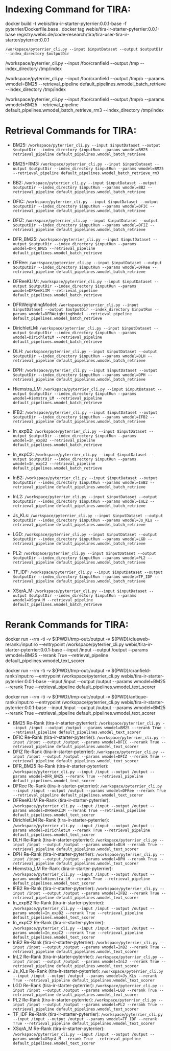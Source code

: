 # Indexing Command for TIRA:

docker build -t webis/tira-ir-starter-pyterrier:0.0.1-base -f pyterrier/Dockerfile.base .
docker tag webis/tira-ir-starter-pyterrier:0.0.1-base registry.webis.de/code-research/tira/tira-user-tira-ir-starter/pyterrier:0.0.1

`/workspace/pyterrier_cli.py --input $inputDataset --output $outputDir --index_directory $outputDir`


/workspace/pyterrier_cli.py --input /foo/cranfield --output /tmp --index_directory /tmp/index

/workspace/pyterrier_cli.py --input /foo/cranfield --output /tmp/o --params wmodel=BM25 --retrieval_pipeline default_pipelines.wmodel_batch_retrieve --index_directory /tmp/index

/workspace/pyterrier_cli.py --input /foo/cranfield --output /tmp/o --params wmodel=BM25 --retrieval_pipeline default_pipelines.wmodel_batch_retrieve_rm3 --index_directory /tmp/index

# Retrieval Commands for TIRA:

- BM25: `/workspace/pyterrier_cli.py --input $inputDataset --output $outputDir --index_directory $inputRun --params wmodel=BM25 --retrieval_pipeline default_pipelines.wmodel_batch_retrieve`
- BM25+RM3: `/workspace/pyterrier_cli.py --input $inputDataset --output $outputDir --index_directory $inputRun --params wmodel=BM25 --retrieval_pipeline default_pipelines.wmodel_batch_retrieve_rm3`
- BB2: `/workspace/pyterrier_cli.py --input $inputDataset --output $outputDir --index_directory $inputRun --params wmodel=BB2 --retrieval_pipeline default_pipelines.wmodel_batch_retrieve`
- DFIC: `/workspace/pyterrier_cli.py --input $inputDataset --output $outputDir --index_directory $inputRun --params wmodel=DFIC --retrieval_pipeline default_pipelines.wmodel_batch_retrieve`
- DFIZ: `/workspace/pyterrier_cli.py --input $inputDataset --output $outputDir --index_directory $inputRun --params wmodel=DFIZ --retrieval_pipeline default_pipelines.wmodel_batch_retrieve`
- DFR_BM25: `/workspace/pyterrier_cli.py --input $inputDataset --output $outputDir --index_directory $inputRun --params wmodel=DFR_BM25 --retrieval_pipeline default_pipelines.wmodel_batch_retrieve`
- DFRee: `/workspace/pyterrier_cli.py --input $inputDataset --output $outputDir --index_directory $inputRun --params wmodel=DFRee --retrieval_pipeline default_pipelines.wmodel_batch_retrieve`
- DFReeKLIM: `/workspace/pyterrier_cli.py --input $inputDataset --output $outputDir --index_directory $inputRun --params wmodel=DFReeKLIM --retrieval_pipeline default_pipelines.wmodel_batch_retrieve`

- DFRWeightingModel: `/workspace/pyterrier_cli.py --input $inputDataset --output $outputDir --index_directory $inputRun --params wmodel=DFRWeightingModel --retrieval_pipeline default_pipelines.wmodel_batch_retrieve`
- DirichletLM: `/workspace/pyterrier_cli.py --input $inputDataset --output $outputDir --index_directory $inputRun --params wmodel=DirichletLM --retrieval_pipeline default_pipelines.wmodel_batch_retrieve`
- DLH: `/workspace/pyterrier_cli.py --input $inputDataset --output $outputDir --index_directory $inputRun --params wmodel=DLH --retrieval_pipeline default_pipelines.wmodel_batch_retrieve`
- DPH: `/workspace/pyterrier_cli.py --input $inputDataset --output $outputDir --index_directory $inputRun --params wmodel=DPH --retrieval_pipeline default_pipelines.wmodel_batch_retrieve`
- Hiemstra_LM: `/workspace/pyterrier_cli.py --input $inputDataset --output $outputDir --index_directory $inputRun --params wmodel=Hiemstra_LM --retrieval_pipeline default_pipelines.wmodel_batch_retrieve`

- IFB2: `/workspace/pyterrier_cli.py --input $inputDataset --output $outputDir --index_directory $inputRun --params wmodel=IFB2 --retrieval_pipeline default_pipelines.wmodel_batch_retrieve`
- In_expB2: `/workspace/pyterrier_cli.py --input $inputDataset --output $outputDir --index_directory $inputRun --params wmodel=In_expB2 --retrieval_pipeline default_pipelines.wmodel_batch_retrieve`
- In_expC2: `/workspace/pyterrier_cli.py --input $inputDataset --output $outputDir --index_directory $inputRun --params wmodel=In_expC2 --retrieval_pipeline default_pipelines.wmodel_batch_retrieve`
- InB2: `/workspace/pyterrier_cli.py --input $inputDataset --output $outputDir --index_directory $inputRun --params wmodel=InB2 --retrieval_pipeline default_pipelines.wmodel_batch_retrieve`
- InL2: `/workspace/pyterrier_cli.py --input $inputDataset --output $outputDir --index_directory $inputRun --params wmodel=InL2 --retrieval_pipeline default_pipelines.wmodel_batch_retrieve`

- Js_KLs: `/workspace/pyterrier_cli.py --input $inputDataset --output $outputDir --index_directory $inputRun --params wmodel=Js_KLs --retrieval_pipeline default_pipelines.wmodel_batch_retrieve`
- LGD: `/workspace/pyterrier_cli.py --input $inputDataset --output $outputDir --index_directory $inputRun --params wmodel=LGD --retrieval_pipeline default_pipelines.wmodel_batch_retrieve`
- PL2: `/workspace/pyterrier_cli.py --input $inputDataset --output $outputDir --index_directory $inputRun --params wmodel=PL2 --retrieval_pipeline default_pipelines.wmodel_batch_retrieve`
- TF_IDF: `/workspace/pyterrier_cli.py --input $inputDataset --output $outputDir --index_directory $inputRun --params wmodel=TF_IDF --retrieval_pipeline default_pipelines.wmodel_batch_retrieve`
- XSqrA_M: `/workspace/pyterrier_cli.py --input $inputDataset --output $outputDir --index_directory $inputRun --params wmodel=XSqrA_M --retrieval_pipeline default_pipelines.wmodel_batch_retrieve`


# Rerank Commands for TIRA:

docker run --rm -ti -v ${PWD}/tmp-out:/output -v ${PWD}/clueweb-rerank:/input:ro --entrypoint /workspace/pyterrier_cli.py webis/tira-ir-starter-pyterrier:0.0.1-base --input /input --output /output --params wmodel=BM25 --rerank True --retrieval_pipeline default_pipelines.wmodel_text_scorer

docker run --rm -ti -v ${PWD}/tmp-out:/output -v ${PWD}/cranfield-rank:/input:ro --entrypoint /workspace/pyterrier_cli.py webis/tira-ir-starter-pyterrier:0.0.1-base --input /input --output /output --params wmodel=BM25 --rerank True --retrieval_pipeline default_pipelines.wmodel_text_scorer

docker run --rm -ti -v ${PWD}/tmp-out:/output -v ${PWD}/antique-rank:/input:ro --entrypoint /workspace/pyterrier_cli.py webis/tira-ir-starter-pyterrier:0.0.1-base --input /input --output /output --params wmodel=BM25 --rerank True --retrieval_pipeline default_pipelines.wmodel_text_scorer


- BM25 Re-Rank (tira-ir-starter-pyterrier): `/workspace/pyterrier_cli.py --input /input --output /output --params wmodel=BM25 --rerank True --retrieval_pipeline default_pipelines.wmodel_text_scorer`
- DFIC Re-Rank (tira-ir-starter-pyterrier): `/workspace/pyterrier_cli.py --input /input --output /output --params wmodel=DFIC --rerank True --retrieval_pipeline default_pipelines.wmodel_text_scorer`
- DFIZ Re-Rank (tira-ir-starter-pyterrier): `/workspace/pyterrier_cli.py --input /input --output /output --params wmodel=DFIZ --rerank True --retrieval_pipeline default_pipelines.wmodel_text_scorer`
- DFR_BM25 Re-Rank (tira-ir-starter-pyterrier): `/workspace/pyterrier_cli.py --input /input --output /output --params wmodel=DFR_BM25 --rerank True --retrieval_pipeline default_pipelines.wmodel_text_scorer`
- DFRee Re-Rank (tira-ir-starter-pyterrier): `/workspace/pyterrier_cli.py --input /input --output /output --params wmodel=DFRee --rerank True --retrieval_pipeline default_pipelines.wmodel_text_scorer`
- DFReeKLIM Re-Rank (tira-ir-starter-pyterrier): `/workspace/pyterrier_cli.py --input /input --output /output --params wmodel=DFReeKLIM --rerank True --retrieval_pipeline default_pipelines.wmodel_text_scorer`
- DirichletLM Re-Rank (tira-ir-starter-pyterrier): `/workspace/pyterrier_cli.py --input /input --output /output --params wmodel=DirichletLM --rerank True --retrieval_pipeline default_pipelines.wmodel_text_scorer`
- DLH Re-Rank (tira-ir-starter-pyterrier): `/workspace/pyterrier_cli.py --input /input --output /output --params wmodel=DLH --rerank True --retrieval_pipeline default_pipelines.wmodel_text_scorer`
- DPH Re-Rank (tira-ir-starter-pyterrier): `/workspace/pyterrier_cli.py --input /input --output /output --params wmodel=DPH --rerank True --retrieval_pipeline default_pipelines.wmodel_text_scorer`
- Hiemstra_LM Re-Rank (tira-ir-starter-pyterrier): `/workspace/pyterrier_cli.py --input /input --output /output --params wmodel=Hiemstra_LM --rerank True --retrieval_pipeline default_pipelines.wmodel_text_scorer`
- IFB2 Re-Rank (tira-ir-starter-pyterrier): `/workspace/pyterrier_cli.py --input /input --output /output --params wmodel=IFB2 --rerank True --retrieval_pipeline default_pipelines.wmodel_text_scorer`
- In_expB2 Re-Rank (tira-ir-starter-pyterrier): `/workspace/pyterrier_cli.py --input /input --output /output --params wmodel=In_expB2 --rerank True --retrieval_pipeline default_pipelines.wmodel_text_scorer`
- In_expC2 Re-Rank (tira-ir-starter-pyterrier): `/workspace/pyterrier_cli.py --input /input --output /output --params wmodel=In_expC2 --rerank True --retrieval_pipeline default_pipelines.wmodel_text_scorer`
- InB2 Re-Rank (tira-ir-starter-pyterrier): `/workspace/pyterrier_cli.py --input /input --output /output --params wmodel=InB2 --rerank True --retrieval_pipeline default_pipelines.wmodel_text_scorer`
- InL2 Re-Rank (tira-ir-starter-pyterrier): `/workspace/pyterrier_cli.py --input /input --output /output --params wmodel=InL2 --rerank True --retrieval_pipeline default_pipelines.wmodel_text_scorer`
- Js_KLs Re-Rank (tira-ir-starter-pyterrier): `/workspace/pyterrier_cli.py --input /input --output /output --params wmodel=Js_KLs --rerank True --retrieval_pipeline default_pipelines.wmodel_text_scorer`
- LGD Re-Rank (tira-ir-starter-pyterrier): `/workspace/pyterrier_cli.py --input /input --output /output --params wmodel=LGD --rerank True --retrieval_pipeline default_pipelines.wmodel_text_scorer`
- PL2 Re-Rank (tira-ir-starter-pyterrier): `/workspace/pyterrier_cli.py --input /input --output /output --params wmodel=PL2 --rerank True --retrieval_pipeline default_pipelines.wmodel_text_scorer`
- TF_IDF Re-Rank (tira-ir-starter-pyterrier): `/workspace/pyterrier_cli.py --input /input --output /output --params wmodel=TF_IDF --rerank True --retrieval_pipeline default_pipelines.wmodel_text_scorer`
- XSqrA_M Re-Rank (tira-ir-starter-pyterrier): `/workspace/pyterrier_cli.py --input /input --output /output --params wmodel=XSqrA_M --rerank True --retrieval_pipeline default_pipelines.wmodel_text_scorer`












